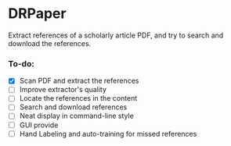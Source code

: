 # DRPaper
Extract references of a scholarly article PDF, and try to search and download the references.

### To-do:
- [x] Scan PDF and extract the references
- [ ] Improve extractor's quality
- [ ] Locate the references in the content
- [ ] Search and download references
- [ ] Neat display in command-line style
- [ ] GUI provide
- [ ] Hand Labeling and auto-training for missed references
